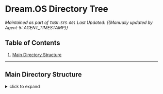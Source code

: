# Dream.OS Directory Tree

*Maintained as part of `TASK-SYS-001`*
*Last Updated: {{Manually updated by Agent-5: AGENT_TIMESTAMP}}*

## Table of Contents
1. [Main Directory Structure](#main-directory-structure)

---

## <a name="main-directory-structure"></a>Main Directory Structure

<details>
<summary>click to expand</summary>

```text
src/dreamos/
├── core/
│   ├── __init__.py
│   ├── .keep
│   ├── config.py
│   ├── swarm_sync.py
│   ├── validation_utils.py
│   ├── agents/ (...)
│   ├── awareness/ (...)
│   ├── bots/ (...)
│   ├── comms/ (...)
│   ├── coordination/
│   │   ├── __init__.py
│   │   ├── agent_bus.py
│   │   ├── base_agent.py
│   │   ├── base_agent_lifecycle.py
│   │   ├── enums.py
│   │   ├── event_payloads.py
│   │   ├── event_types.py
│   │   ├── message_patterns.py
│   │   ├── project_board_manager.py
│   │   └── schemas/ (...)
│   ├── db/ (...)
│   ├── errors/ (...)
│   ├── events/ (...)
│   ├── feedback/ (...)
│   ├── health_checks/ (...)
│   ├── identity/ (...)
│   ├── logging/ (...)
│   ├── narrative/ (...)
│   ├── state/ (...)
│   ├── tasks/ (...)
│   ├── tools/ (...)
│   ├── tts/ (...)
│   └── utils/ (...)
├── agents/           # Explored
├── tools/            # Explored
├── automation/       # Explored
├── services/         # Explored
├── integrations/     # Explored
├── cli/              # Explored
```

</details> 